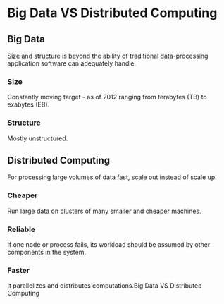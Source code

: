 # Big Data VS Distributed Computing

## Big Data

Size and structure is beyond the ability of traditional data-processing application software can adequately handle.

### Size

Constantly moving target - as of 2012 ranging from terabytes (TB) to exabytes (EB).

### Structure

Mostly unstructured.

## Distributed Computing

For processing large volumes of data fast, scale out instead of scale up.

### Cheaper

Run large data on clusters of many smaller and cheaper machines.

### Reliable

If one node or process fails, its workload should be assumed by other components in the system.

### Faster

It parallelizes and distributes computations.Big Data VS Distributed Computing

